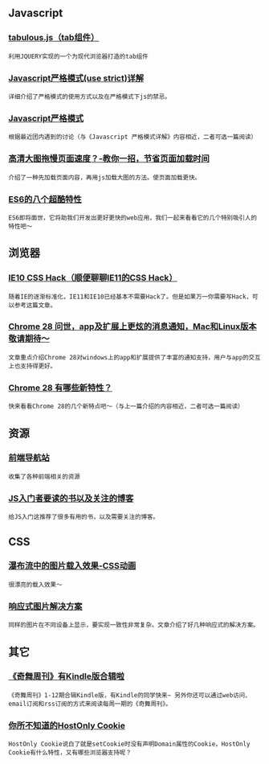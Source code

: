 
## Javascript

### [tabulous.js（tab组件）](http://git.aaronlumsden.com/tabulous.js/)

    利用JQUERY实现的一个为现代浏览器打造的tab组件

### [Javascript严格模式(use strict)详解](http://www.ruanyifeng.com/blog/2013/01/javascript_strict_mode.html)

    详细介绍了严格模式的使用方式以及在严格模式下js的禁忌。

### [Javascript严格模式](http://ishouldbeageek.me/2013/06/09/strict-mode/)

    根据最近团内遇到的讨论（与《Javascript 严格模式详解》内容相近，二者可选一篇阅读）

### [高清大图拖慢页面速度？-教你一招，节省页面加载时间](http://speckyboy.com/2013/07/10/your-page-speed-down-cut-your-pages-loading-time-in-half-with-some-simple-jquery/?utm_source=feedburner&utm_medium=feed&utm_campaign=Feed%3A+speckboy-design-magazine+%28Speckyboy+Design+Magazine%29)

    介绍了一种先加载页面内容，再用js加载大图的方法。使页面加载更快。

### [ES6的八个超酷特性](http://net.tutsplus.com/tutorials/javascript-ajax/eight-cool-features-coming-in-es6/)

    ES6即将面世，它将助我们开发出更好更快的web应用，我们一起来看看它的几个特别吸引人的特性吧～

## 浏览器

### [IE10 CSS Hack（顺便聊聊IE11的CSS Hack）](http://www.css88.com/archives/5273)

    随着IE的逐渐标准化，IE11和IE10已经基本不需要Hack了。但是如果万一你需要写Hack，可以参考这篇文章。

### [Chrome 28 问世，app及扩展上更炫的消息通知，Mac和Linux版本敬请期待～](http://thenextweb.com/google/2013/07/09/chrome-28-arrives-with-rich-notifications-for-apps-and-extensions-on-windows-mac-and-linux-coming-soon/)

    文章重点介绍Chrome 28对windows上的app和扩展提供了丰富的通知支持，用户与app的交互上也支持得更好。

### [Chrome 28 有哪些新特性？](http://www.sitepoint.com/chrome-28-whats-new)

    快来看看Chrome 28的几个新特点吧～（与上一篇介绍的内容相近，二者可选一篇阅读）

## 资源

### [前端导航站](http://123.jser.us/)

    收集了各种前端相关的资源

### [JS入门者要读的书以及关注的博客](http://net.tutsplus.com/tutorials/javascript-ajax/required-javascript-reading/)

    给JS入门这推荐了很多有用的书，以及需要关注的博客。

## CSS

### [瀑布流中的图片载入效果-CSS动画](http://tympanus.net/Development/GridLoadingEffects/index4.html)

    很漂亮的载入效果～

### [响应式图片解决方案](http://mobile.smashingmagazine.com/2013/07/08/choosing-a-responsive-image-solution/)

    同样的图片在不同设备上显示，要实现一致性非常复杂。文章介绍了好几种响应式的解决方案。

## 其它

### [《奇舞周刊》有Kindle版合辑啦](http://www.imququ.com/post/qiwu_weekly_for_kindle.html)

    《奇舞周刊》1-12期合辑Kindle版，有Kindle的同学快来~ 另外你还可以通过web访问、email订阅和rss订阅的方式来阅读每周一期的《奇舞周刊》。

### [你所不知道的HostOnly Cookie](http://www.imququ.com/post/host-only-cookie.html)

    HostOnly Cookie说白了就是setCookie时没有声明Domain属性的Cookie，HostOnly Cookie有什么特性，又有哪些浏览器支持呢？
